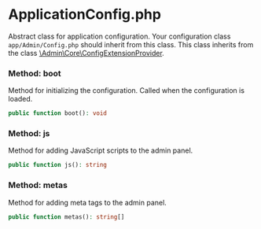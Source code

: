 # ApplicationConfig.php

Abstract class for application configuration. Your configuration class `app/Admin/Config.php` should inherit from this class.
This class inherits from the class [\Admin\Core\ConfigExtensionProvider](ConfigExtensionProvider-php.md).

### Method: boot
Method for initializing the configuration. Called when the configuration is loaded.
```php
public function boot(): void
```

### Method: js
Method for adding JavaScript scripts to the admin panel.
```php
public function js(): string
```

### Method: metas
Method for adding meta tags to the admin panel.
```php
public function metas(): string[]
```
